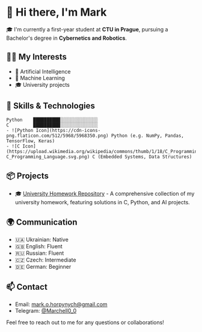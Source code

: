 # 👋 Hi there, I'm Mark

🎓 I'm currently a first-year student at **CTU in Prague**, pursuing a Bachelor's degree in **Cybernetics and Robotics**.

## 👨‍💻 My Interests

- 🧠 Artificial Intelligence
- 🤖 Machine Learning
- 🎓 University projects

## 💼 Skills & Technologies

```text
Python    ██████████░░░░░░░░░░░░░░
C         ██████████░░░░░░░░░░░░░░
- ![Python Icon](https://cdn-icons-png.flaticon.com/512/5968/5968350.png) Python (e.g. NumPy, Pandas, TensorFlow, Keras)
- ![C Icon](https://upload.wikimedia.org/wikipedia/commons/thumb/1/18/C_Programming_Language.svg/926px-C_Programming_Language.svg.png) C (Embedded Systems, Data Structures)
```

## 📦 Projects

- 🎓 [University Homework Repository](https://github.com/Marchell0o0/CTU_homeworks) - A comprehensive collection of my university homework, featuring solutions in C, Python, and  AI projects. 


## 🌍 Communication

- 🇺🇦 Ukrainian: Native
- 🇬🇧 English: Fluent
- 🇷🇺 Russian: Fluent
- 🇨🇿 Czech: Intermediate
- 🇩🇪 German: Beginner

## 📫 Contact

-  Email: [mark.o.horpynych@gmail.com](mailto:mark.o.horpynych@gmail.com)
-  Telegram: [@Marchell0_0](https://t.me/Marchell0_0)

Feel free to reach out to me for any questions or collaborations!